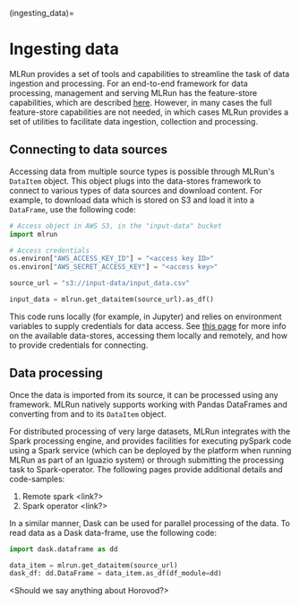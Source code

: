 (ingesting_data)=
# Ingesting data

MLRun provides a set of tools and capabilities to streamline the task of data ingestion and processing. For an 
end-to-end framework for data processing, management and serving MLRun has the feature-store capabilities, which are
described [here](../feature-store/feature-store.html). However, in many cases the full feature-store capabilities are 
not needed, in which cases MLRun provides a set of utilities to facilitate data ingestion, collection and processing.

## Connecting to data sources
Accessing data from multiple source types is possible through MLRun's `DataItem` object. This object plugs into the 
data-stores framework to connect to various types of data sources and download content. For example, to download
data which is stored on S3 and load it into a `DataFrame`, use the following code:

```python
# Access object in AWS S3, in the "input-data" bucket 
import mlrun

# Access credentials
os.environ["AWS_ACCESS_KEY_ID"] = "<access key ID>"
os.environ["AWS_SECRET_ACCESS_KEY"] = "<access key>"

source_url = "s3://input-data/input_data.csv"

input_data = mlrun.get_dataitem(source_url).as_df()
```

This code runs locally (for example, in Jupyter) and relies on environment variables to supply credentials for data 
access. See [this page](../store/datastore.html) for more info on the available data-stores, accessing them locally and
remotely, and how to provide credentials for connecting.

## Data processing
Once the data is imported from its source, it can be processed using any framework. MLRun natively supports working
with Pandas DataFrames and converting from and to its `DataItem` object.

For distributed processing of very large datasets, MLRun integrates with the Spark processing engine, and provides
facilities for executing pySpark code using a Spark service (which can be deployed by the platform when running MLRun
as part of an Iguazio system) or through submitting the processing task to Spark-operator. The following pages provide
additional details and code-samples:

1. Remote spark <link?>
2. Spark operator <link?>

In a similar manner, Dask can be used for parallel processing of the data. To read data as a Dask data-frame, use the
following code:

```python
import dask.dataframe as dd

data_item = mlrun.get_dataitem(source_url)
dask_df: dd.DataFrame = data_item.as_df(df_module=dd)
```

<Should we say anything about Horovod?>
